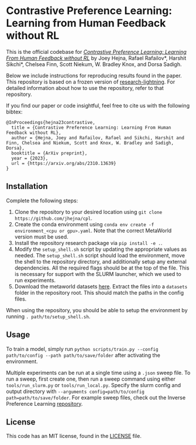 # Contrastive Preference Learning: Learning from Human Feedback without RL

This is the official codebase for [*Contrastive Preference Learning: Learning From Human Feedback without RL*](https://arxiv.org/abs/2310.13639) by Joey Hejna, Rafael Rafailov\*, Harshit Sikchi\*, Chelsea Finn, Scott Niekum, W. Bradley Knox, and Dorsa Sadigh.

Below we include instructions for reproducing results found in the paper. This repository is based on a frozen version of [research-lightning](https://github.com/jhejna/research-lightning). For detailed information about how to use the repository, refer to that repository.

If you find our paper or code insightful, feel free to cite us with the following bibtex:
```
@InProceedings{hejna23contrastive,
  title = {Contrastive Preference Learning: Learning From Human Feedback without RL},
  author = {Hejna, Joey and Rafailov, Rafael and Sikchi, Harshit and Finn, Chelsea and Niekum, Scott and Knox, W. Bradley and Sadigh, Dorsa},
  booktitle = {ArXiv preprint},
  year = {2023},
  url = {https://arxiv.org/abs/2310.13639}
}
```

## Installation

Complete the following steps:
1. Clone the repository to your desired location using `git clone https://github.com/jhejna/cpl`.
2. Create the conda environment using `conda env create -f environment_<cpu or gpu>.yaml`. Note that the correct MetaWorld version must be used.
3. Install the repository research package via `pip install -e .`.
4. Modify the `setup_shell.sh` script by updating the appropriate values as needed. The `setup_shell.sh` script should load the environment, move the shell to the repository directory, and additionally setup any external dependencies. All the required flags should be at the top of the file. This is necessary for support with the SLURM launcher, which we used to run experiments.
5. Download the metaworld datasets [here](https://drive.google.com/file/d/1lo5Wt9Go_E_5c8ymfXFvsTY6kDUelqu2/view?usp=share_link). Extract the files into a `datasets` folder in the repository root. This should match the paths in the config files.

When using the repository, you should be able to setup the environment by running `. path/to/setup_shell.sh`.

## Usage

To train a model, simply run `python scripts/train.py --config path/to/config --path path/to/save/folder` after activating the environment.

Multiple experiments can be run at a single time using a `.json` sweep file. To run a sweep, first create one, then run a sweep command using either `tools/run_slurm.py` or `tools/run_local.py`. Specify the slurm config and output directory with `--arguments config=path/to/config path=path/to/save/folder`. For example sweep files, check out the Inverse Preference Learning [repository](https://github.com/jhejna/inverse-preference-learning).


## License

This code has an MIT license, found in the [LICENSE](LICENSE) file.
